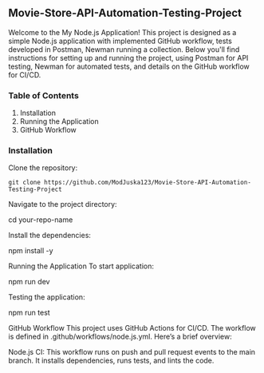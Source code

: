 ## Movie-Store-API-Automation-Testing-Project

Welcome to the My Node.js Application! This project is designed as a simple Node.js application with implemented GitHub workflow, tests developed in Postman, Newman running a collection. Below you'll find instructions for setting up and running the project, using Postman for API testing, Newman for automated tests, and details on the GitHub workflow for CI/CD.

### Table of Contents
1. Installation
2. Running the Application
2. GitHub Workflow

### Installation
Clone the repository:
```
git clone https://github.com/ModJuska123/Movie-Store-API-Automation-Testing-Project
```

Navigate to the project directory:

cd your-repo-name

Install the dependencies:

npm install -y

Running the Application
To start application:

npm run dev

Testing the application:

npm run test

GitHub Workflow
This project uses GitHub Actions for CI/CD. The workflow is defined in .github/workflows/node.js.yml. Here’s a brief overview:

Node.js CI: This workflow runs on push and pull request events to the main branch.
It installs dependencies, runs tests, and lints the code.
